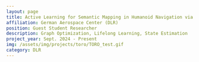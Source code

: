 ```yaml
---
layout: page
title: Active Learning for Semantic Mapping in Humanoid Navigation via Kinematic-aided Visual Odometry
affiliation: German Aerospace Center (DLR)
position: Guest Student Researcher
description: Graph Optimization, Lifelong Learning, State Estimation
project_year: Sept. 2024 - Present
img: /assets/img/projects/toro/TORO_test.gif
category: DLR
---
```

